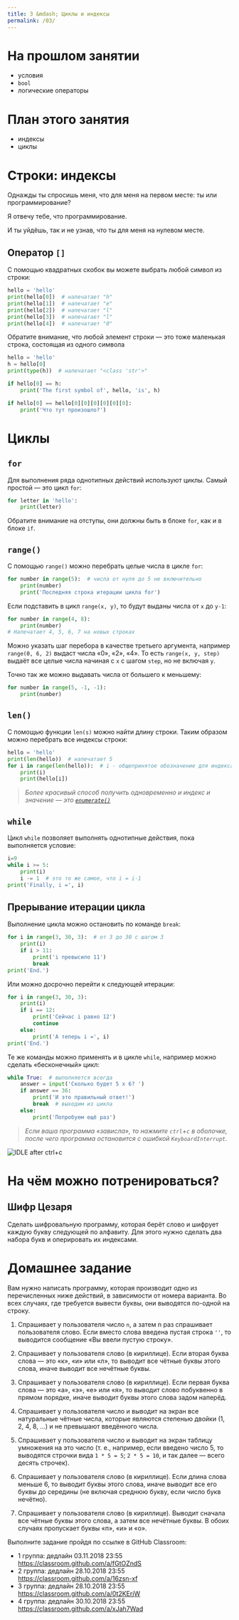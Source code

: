 ```yaml
---
title: 3 &mdash; Циклы и индексы
permalink: /03/
---
```



# На прошлом занятии
* условия
* `bool`
* логические операторы

# План этого занятия
* индексы
* циклы

# Строки: индексы

Однажды ты спросишь меня, что для меня на первом месте: ты или программирование?

Я отвечу тебе, что программирование. 

И ты уйдёшь, так и не узнав, что ты для меня на нулевом месте.

## Оператор `[]`

С помощью квадратных скобок вы можете выбрать любой символ из строки:

```python
hello = 'hello'
print(hello[0])  # напечатает "h"
print(hello[1])  # напечатает "e"
print(hello[2])  # напечатает "l"
print(hello[3])  # напечатает "l"
print(hello[4])  # напечатает "0"
```

Обратите внимание, что любой элемент строки — это тоже маленькая строка, состоящая из одного символа

```python
hello = 'hello'
h = hello[0]
print(type(h))  # напечатает "<class 'str'>"

if hello[0] == h:
    print('The first symbol of', hello, 'is', h)

if hello[0] == hello[0][0][0][0][0][0]:
    print('Что тут произошло?')
```

# Циклы

## `for`

Для выполнения ряда однотипных действий используют циклы. Самый простой — это цикл `for`:

```python
for letter in 'hello':
    print(letter)
```

Обратите внимание на отступы, они должны быть в блоке `for`, как и в блоке `if`.

## `range()`

С помощью `range()` можно перебрать целые числа в цикле `for`:

```python
for number in range(5):  # числа от нуля до 5 не включительно
    print(number)
    print('Последняя строка итерации цикла for')
```

Если подставить в цикл `range(x, y)`, то будут выданы числа от `x` до `y-1`:

```python
for number in range(4, 8):
    print(number)
# Напечатает 4, 5, 6, 7 на новых строках
```

Можно указать шаг перебора в качестве третьего аргумента, например `range(0, 6, 2)` выдаст числа «0», «2», «4». То есть `range(x, y, step)` выдаёт все целые числа начиная с `x` с шагом `step`, но не включая `y`.

Точно так же можно выдавать числа от большего к меньшему:

```python
for number in range(5, -1, -1):
    print(number)
```

## `len()`

С помощью функции `len(s)` можно найти длину строки. Таким образом можно перебрать все индексы строки:

```python
hello = 'hello'
print(len(hello))  # напечатает 5
for i in range(len(hello)):  # i - общепринятое обозначение для индекса
    print(i)
    print(hello[i])
```

> *Более красивый способ получить одновременно и индекс и значение — это [`enumerate()`](https://docs.python.org/3/library/functions.html#enumerate)*

## `while`

Цикл `while` позволяет выполнять однотипные действия, пока выполняется условие:

```python
i=9
while i >= 5:
    print(i)
    i -= 1  # это то же самое, что i = i-1
print('Finally, i =', i)
```

## Прерывание итерации цикла

Выполнение цикла можно остановить по команде `break`:

```python
for i in range(3, 30, 3):  # от 3 до 30 с шагом 3
    print(i)
    if i > 11:
        print('i превысило 11')
        break
print('End.')
```

Или можно досрочно перейти к следующей итерации:

```python
for i in range(3, 30, 3):
    print(i)
    if i == 12:
        print('Сейчас i равно 12')
        continue
    else:
        print('А теперь i =', i)
print('End.')
```

Те же команды можно применять и в цикле `while`, например можно сделать «бесконечный» цикл:

```python
while True:  # выполняется всегда
    answer = input('Сколько будет 5 x 6? ')
    if answer == 36:
        print('И это правильный ответ!')
        break  # выходим из цикла
    else:
        print('Попробуем ещё раз')
```

> *Если ваша программа «зависла», то нажмите `ctrl`+`c` в оболочке, после чего программа остановится с ошибкой `KeyboardInterrupt`.*

![IDLE after ctrl+c](/img/03/idle-ctrl-c.png)

# На чём можно потренироваться?

## Шифр Цезаря

Сделать шифровальную программу, которая берёт слово и шифрует каждую букву следующей по алфавиту. Для этого нужно сделать два набора букв и оперировать их индексами.

# Домашнее задание

Вам нужно написать программу, которая производит одно из перечисленных ниже действий, в зависимости от номера варианта. Во всех случаях, где требуется вывести буквы, они выводятся по-одной на строку.

1. Спрашивает у пользователя число `n`, а затем n раз спрашивает пользователя слово. Если вместо слова введена пустая строка `''`, то выводится сообщение «Вы ввели пустую строку».

2. Спрашивает у пользователя слово (в кириллице). Если вторая буква слова — это «к», «и» или «л», то выводит все чётные буквы этого слова, иначе выводит все нечётные буквы.

3. Спрашивает у пользователя слово (в кириллице). Если первая буква слова — это «а», «э», «е» или «я», то выводит слово побуквенно в прямом порядке, иначе выводит буквы этого слова задом наперёд.

4. Спрашивает у пользователя число и выводит на экран все натуральные чётные числа, которые являются степенью двойки (1, 2, 4, 8, ...) и не превышают введённого числа.

5. Спрашивает у пользователя число и выводит на экран таблицу умножения на это число (т. е., например, если введено число 5, то выводятся строчки вида `1 * 5 = 5`; `2 * 5 = 10`, и так далее — всего десять строчек).

6. Спрашивает у пользователя слово (в кириллице). Если длина слова меньше 6, то выводит буквы этого слова, иначе выводит все его буквы до середины (не включая среднюю букву, если число букв нечётно).

7. Спрашивает у пользователя слово (в кириллице). Выводит сначала все чётные буквы этого слова, а затем все нечётные буквы. В обоих случаях пропускает буквы «п», «и» и «о».

Выполните задание пройдя по ссылке в GitHub Classroom:

- 1 группа: дедлайн 03.11.2018 23:55 <https://classroom.github.com/a/fGtOZndS>
- 2 группа: дедлайн 28.10.2018 23:55 <https://classroom.github.com/a/16zsn-xf>
- 3 группа: дедлайн 28.10.2018 23:55 <https://classroom.github.com/a/0t2KErjW>
- 4 группа: дедлайн 30.10.2018 23:55 <https://classroom.github.com/a/xJah7Wad>
